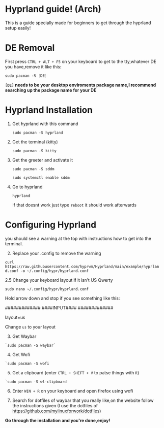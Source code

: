 # Hyprland guide! (Arch)
This is a guide specially made for beginners to get through the hyprland setup easily!

# DE Removal

First press `CTRL + ALT + F5` on your keyboard to get to the tty,whatever DE you have,remove it like this:

`sudo pacman -R [DE]`

**`[DE]` needs to be your desktop enviroments package name,I recommend searching up the package name for your DE**

# Hyprland Installation

1. Get hyprland with this command

   `sudo pacman -S hyprland`

2. Get the terminal (kitty)

   `sudo pacman -S kitty`

3. Get the greeter and activate it

   `sudo pacman -S sddm`

   `sudo systemctl enable sddm`

4. Go to hyprland

   `hyprland`

   If that doesnt work just type `reboot` it should work afterwards
# Configuring Hyprland


you should see a warning at the top with instructions how to get into the terminal.

2. Replace your .config to remove the warning

 `curl https://raw.githubusercontent.com/hyprwm/Hyprland/main/example/hyprland.conf -o ~/.config/hypr/hyprland.conf`

2.5 Change your keyboard layout if it isn't US Qwerty
   
   `sudo nano ~/.config/hypr/hyprland.conf`

   Hold arrow down and stop if you see something like this: 

   #############
   ####INPUT####
   #############

  layout=us


  Change `us` to your layout

  3. Get Waybar

    `sudo pacman -S waybar`

  4. Get Wofi

    `sudo pacman -S wofi

  5. Get a clipboard (enter `CTRL + SHIFT + V` to patse things with it)

    `sudo pacman -S wl-clipboard
  
  6. Enter `WIN + R` on your keyboard and open firefox using wofi
  
  7. Search for dotfiles of waybar that you really like,on the website follow the instructions given (I use the dotfiles of https://github.com/mylinuxforwork/dotfiles)

**Go through the installation and you're done,enjoy!**
